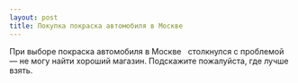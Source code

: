 ```yaml
---
layout: post 
title: Покупка покраска автомобиля в Москве ‌ ‌ 
--- 
```

При выборе покраска автомобиля в Москве ‌ ‌ столкнулся с проблемой — не могу найти хороший магазин. Подскажите пожалуйста, где лучше взять.